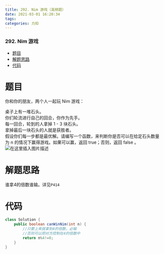 ```yaml
---
title: 292. Nim 游戏（高频题）
date: 2021-03-01 16:20:34
tags: 
categories: 力扣
---
```


<!--more-->

### 292\. Nim 游戏

- [题目](#_2)
- [解题思路](#_13)
- [代码](#_16)

# 题目

你和你的朋友，两个人一起玩 Nim 游戏：

桌子上有一堆石头。  
你们轮流进行自己的回合，你作为先手。  
每一回合，轮到的人拿掉 1 \- 3 块石头。  
拿掉最后一块石头的人就是获胜者。  
假设你们每一步都是最优解。请编写一个函数，来判断你是否可以在给定石头数量为 n 的情况下赢得游戏。如果可以赢，返回 true；否则，返回 false 。  
![在这里插入图片描述](https://img-blog.csdnimg.cn/20210301161951461.png?x-oss-process=image/watermark,type_ZmFuZ3poZW5naGVpdGk,shadow_10,text_aHR0cHM6Ly9ibG9nLmNzZG4ubmV0L3FxXzIxMDQwNTU5,size_16,color_FFFFFF,t_70)

# 解题思路

谁拿4的倍数谁输。详见`P414`

# 代码

```java
class Solution {
    public boolean canWinNim(int n) {
        //只要上来就拿到4的倍数，必输
        //否则可以把对方控制在4的倍数中
        return n%4!=0;
    }
}
```